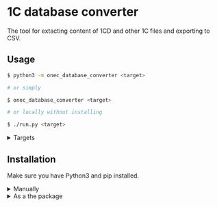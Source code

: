 # 1C database converter

The tool for extacting content of 1CD and other 1C files and exporting to CSV.

## Usage

```sh
$ python3 -m onec_database_converter <target>

# or simply

$ onec_database_converter <target>

# or locally without installing

$ ./run.py <target>
```

<details>
<summary>Targets</summary>
</br>

Specify targets one or more times:
```sh
$ onec_database_converter conf.cf 8-2-14.1CD
Target: conf.cf
Results found: 1
1) Out Dir: conf.cf_unpack
File Type: container
Status: Exported content of container file

------------------------------
Target: 8-2-14.1CD
Results found: 1
1) Out Dir: 8-2-14.1CD_csv
File Type: 1CD
Status: Exported content of 1CD file

------------------------------
Total found: 2
```

Or use a file with files list:
```sh
$ onec_database_converter --target-list files.txt
```

Or combine tool with other through input/output pipelining:
```sh
$ cat list.txt | onec_database_converter --targets-from-stdin
```
</details>

## Installation

Make sure you have Python3 and pip installed.


<details>
<summary>Manually</summary>
</br>

1. Clone or [download](https://github.com/soxoj/osint-cli-tool-skeleton/archive/refs/heads/main.zip) respository
```sh
$ git clone https://github.com/soxoj/osint-cli-tool-skeleton
```

2. Install dependencies
```sh
$ pip3 install -r requirements.txt
```
</details>

<details>
<summary>As a the package</summary>
</br>

You can clone/download repo and install it from the directory to use as a Python package.
```sh
$ pip3 install .
```

Also you can install it from the PyPI registry:
```sh
$ pip3 install https://github.com/soxoj/osint-cli-tool-skeleton
```
</details>
